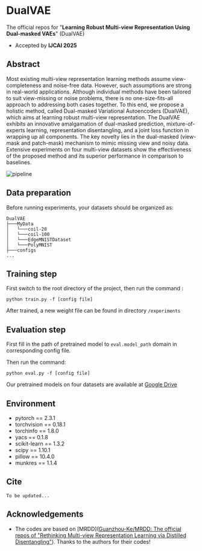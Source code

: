 # DualVAE

The official repos for "**Learning Robust Multi-view Representation Using Dual-masked VAEs**" (DualVAE)

- Accepted by **IJCAI 2025**

## Abstract

Most existing multi-view representation learning methods assume view-completeness and noise-free data. However, such assumptions are strong in real-world applications. Although individual methods have been tailored to suit view-missing or noise problems, there is no one-size-fits-all approach to addressing both cases together. To this end, we propose a holistic method, called Dual-masked Variational Autoencoders (DualVAE), which aims at learning robust multi-view representation. The DualVAE exhibits an innovative amalgamation of dual-masked prediction, mixture-of-experts learning, representation disentangling, and a joint loss function in wrapping up all components. The key novelty lies in the dual-masked (view-mask and patch-mask) mechanism to mimic missing view and noisy data. Extensive experiments on four multi-view datasets show the effectiveness of the proposed method and its superior performance in comparison to baselines.

![pipeline](assets/pipeline.png)



## Data preparation

Before running experiments, your datasets should be organized as:

```
DualVAE 
├───MyData
│   └───coil-20
│   └───coil-100
│   └───EdgeMNISTDataset
│   └───PolyMNIST
├───configs
...
```

## Training step

First switch to the root directory of the project, then run the command :

```pyth
python train.py -f [config file]
```

After trained, a new weight file can be found in directory  `/experiments`

## Evaluation step

First fill in the path of pretrained model to `eval.model_path` domain in corresponding config file.

Then run the command:

```
python eval.py -f [config file]
```

Our pretrained models on four datasets are available at  [Google Drive](https://drive.google.com/drive/folders/1npR7RgA3-7Hg8pkVVn7PRds0Xy9CHBm5?usp=sharing)

## Environment

- pytorch == 2.3.1
- torchvision == 0.18.1
- torchinfo == 1.8.0
- yacs == 0.1.8
- scikit-learn == 1.3.2
- scipy == 1.10.1
- pillow == 10.4.0
- munkres == 1.1.4

## Cite

```
To be updated...
```



## Acknowledgements

- The codes are based on [MRDD]([Guanzhou-Ke/MRDD: The official repos of "Rethinking Multi-view Representation Learning via Distilled Disentangling"](https://github.com/Guanzhou-Ke/MRDD)). Thanks to the authors for their codes!



